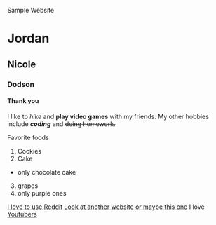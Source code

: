 Sample Website
# Jordan
## Nicole
### Dodson
#### Thank you

I like to *hike* and **play video games** with my friends. My other hobbies include **_coding_** and ~~doing homework.~~

Favorite foods
1. Cookies
2. Cake
  + only chocolate cake
3. grapes
  3. only purple ones
  
[I love to use Reddit](www.reddit.com)
[Look at another website][other website]
[or maybe this one][1]
I love [Youtubers]


[other website]: www.google.com
[1]: www.youtube.com
[Youtubers]: https://www.youtube.com/user/jacksepticeye

